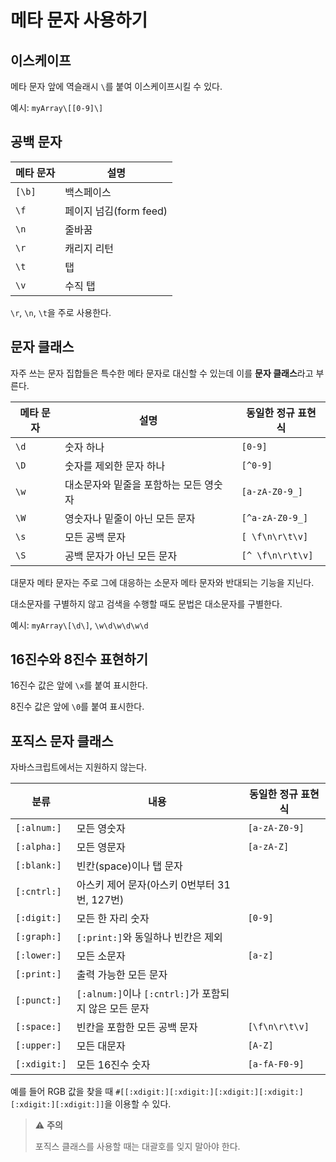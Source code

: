 # 메타 문자 사용하기

## 이스케이프

메타 문자 앞에 역슬래시 `\`를 붙여 이스케이프시킬 수 있다.

예시: `myArray\[[0-9]\]`

## 공백 문자

| 메타 문자 | 설명                   |
| --------- | ---------------------- |
| `[\b]`    | 백스페이스             |
| `\f`      | 페이지 넘김(form feed) |
| `\n`      | 줄바꿈                 |
| `\r`      | 캐리지 리턴            |
| `\t`      | 탭                     |
| `\v`      | 수직 탭                |

`\r`, `\n`, `\t`을 주로 사용한다.

## 문자 클래스

자주 쓰는 문자 집합들은 특수한 메타 문자로 대신할 수 있는데 이를 **문자 클래스**라고 부른다.

| 메타 문자 | 설명                                   | 동일한 정규 표현식 |
| --------- | -------------------------------------- | ------------------ |
| `\d`      | 숫자 하나                              | `[0-9]`            |
| `\D`      | 숫자를 제외한 문자 하나                | `[^0-9]`           |
| `\w`      | 대소문자와 밑줄을 포함하는 모든 영숫자 | `[a-zA-Z0-9_]`     |
| `\W`      | 영숫자나 밑줄이 아닌 모든 문자         | `[^a-zA-Z0-9_]`    |
| `\s`      | 모든 공백 문자                         | `[ \f\n\r\t\v]`    |
| `\S`      | 공백 문자가 아닌 모든 문자             | `[^ \f\n\r\t\v]`   |

대문자 메타 문자는 주로 그에 대응하는 소문자 메타 문자와 반대되는 기능을 지닌다.

대소문자를 구별하지 않고 검색을 수행할 때도 문법은 대소문자를 구별한다.

예시: `myArray\[\d\]`, `\w\d\w\d\w\d`

## 16진수와 8진수 표현하기

16진수 값은 앞에 `\x`를 붙여 표시한다.

8진수 값은 앞에 `\0`를 붙여 표시한다.

## 포직스 문자 클래스

자바스크립트에서는 지원하지 않는다.

| 분류         | 내용                                                  | 동일한 정규 표현식 |
| ------------ | ----------------------------------------------------- | ------------------ |
| `[:alnum:]`  | 모든 영숫자                                           | `[a-zA-Z0-9]`      |
| `[:alpha:]`  | 모든 영문자                                           | `[a-zA-Z]`         |
| `[:blank:]`  | 빈칸(space)이나 탭 문자                               |                    |
| `[:cntrl:]`  | 아스키 제어 문자(아스키 0번부터 31번, 127번)          |                    |
| `[:digit:]`  | 모든 한 자리 숫자                                     | `[0-9]`            |
| `[:graph:]`  | `[:print:]`와 동일하나 빈칸은 제외                    |                    |
| `[:lower:]`  | 모든 소문자                                           | `[a-z]`            |
| `[:print:]`  | 출력 가능한 모든 문자                                 |                    |
| `[:punct:]`  | `[:alnum:]`이나 `[:cntrl:]`가 포함되지 않은 모든 문자 |                    |
| `[:space:]`  | 빈칸을 포함한 모든 공백 문자                          | `[\f\n\r\t\v]`     |
| `[:upper:]`  | 모든 대문자                                           | `[A-Z]`            |
| `[:xdigit:]` | 모든 16진수 숫자                                      | `[a-fA-F0-9]`      |

예를 들어 RGB 값을 찾을 때 `#[[:xdigit:][:xdigit:][:xdigit:][:xdigit:][:xdigit:][:xdigit:]]`을 이용할 수 있다.

> :warning: **주의**
>
> 포직스 클래스를 사용할 때는 대괄호를 잊지 말아야 한다.